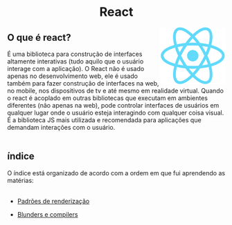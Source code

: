 <h1 align="center"> React</h1>

<p align="center">
  <img align="right" alt="logo do docker" src="../public/logo-react.png" width="30%">
</p>

## O que é react?

É uma biblioteca para construção de interfaces altamente interativas (tudo aquilo que o usuário interage com a aplicação). O React não é usado apenas no desenvolvimento web, ele é usado também para fazer construção de interfaces na web, no mobile, nos dispositivos de tv e até mesmo em realidade virtual. Quando o react é acoplado em outras bibliotecas que executam em ambientes diferentes (não apenas na web), pode controlar interfaces de usuários em qualquer lugar onde o usuário esteja interagindo com qualquer coisa visual. É a biblioteca JS mais utilizada e recomendada para aplicações que demandam interações com o usuário.
<br><br>

<h2>índice</h2>
O índice está organizado de acordo com a ordem em que fui aprendendo as matérias:
<br>
<br>


*  [Padrões de renderização](https://github.com/fernandadiasm/study/tree/main/react/01-padroes-de-renderizacao.md)

* [Blunders e compilers](https://github.com/fernandadiasm/study/tree/main/react/02-blunders-e-compilers.md)







